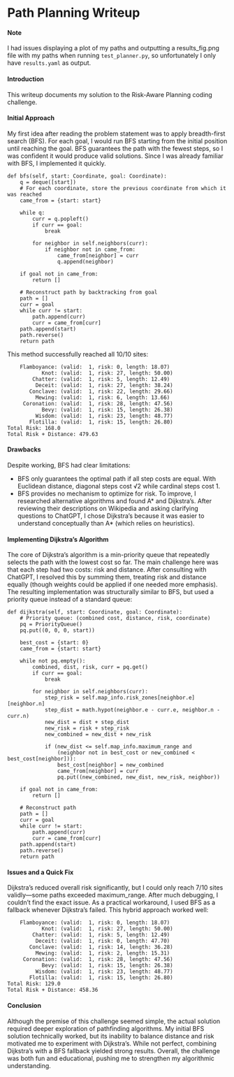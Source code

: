 # Path Planning Writeup

#### Note
I had issues displaying a plot of my paths and outputting a results_fig.png file with my paths when running `test_planner.py`, so unfortunately I only have `results.yaml` as output.
#### Introduction
This writeup documents my solution to the Risk-Aware Planning coding challenge. 
#### Initial Approach
My first idea after reading the problem statement was to apply breadth-first search (BFS). For each goal, I would run BFS starting from the initial position until reaching the goal. BFS guarantees the path with the fewest steps, so I was confident it would produce valid solutions. Since I was already familiar with BFS, I implemented it quickly.
```# BFS solution: not the most optimal, but always finds a valid path
def bfs(self, start: Coordinate, goal: Coordinate):
    q = deque([start])
    # For each coordinate, store the previous coordinate from which it was reached
    came_from = {start: start}

    while q:
        curr = q.popleft()
        if curr == goal:
            break

        for neighbor in self.neighbors(curr):
            if neighbor not in came_from:
                came_from[neighbor] = curr
                q.append(neighbor)

    if goal not in came_from:
        return []

    # Reconstruct path by backtracking from goal
    path = []
    curr = goal
    while curr != start:
        path.append(curr)
        curr = came_from[curr]
    path.append(start)
    path.reverse()
    return path

```
This method successfully reached all 10/10 sites:
```10/10 sites reached validly
    Flamboyance: (valid:  1, risk: 0, length: 18.07)
           Knot: (valid:  1, risk: 27, length: 50.00)
        Chatter: (valid:  1, risk: 5, length: 12.49)
         Deceit: (valid:  1, risk: 27, length: 38.24)
       Conclave: (valid:  1, risk: 22, length: 29.66)
         Mewing: (valid:  1, risk: 6, length: 13.66)
     Coronation: (valid:  1, risk: 28, length: 47.56)
           Bevy: (valid:  1, risk: 15, length: 26.38)
         Wisdom: (valid:  1, risk: 23, length: 48.77)
       Flotilla: (valid:  1, risk: 15, length: 26.80)
Total Risk: 168.0
Total Risk + Distance: 479.63

```
#### Drawbacks
Despite working, BFS had clear limitations:
- BFS only guarantees the optimal path if all step costs are equal. With Euclidean distance, diagonal steps cost √2 while cardinal steps cost 1.
- BFS provides no mechanism to optimize for risk.
To improve, I researched alternative algorithms and found A* and Dijkstra’s. After reviewing their descriptions on Wikipedia and asking clarifying questions to ChatGPT, I chose Dijkstra’s because it was easier to understand conceptually than A* (which relies on heuristics).
#### Implementing Dijkstra’s Algorithm
The core of Dijkstra’s algorithm is a min-priority queue that repeatedly selects the path with the lowest cost so far. The main challenge here was that each step had two costs: risk and distance. After consulting with ChatGPT, I resolved this by summing them, treating risk and distance equally (though weights could be applied if one needed more emphasis).
The resulting implementation was structurally similar to BFS, but used a priority queue instead of a standard queue:
```# Dijkstra's algorithm, modified to consider both risk and distance
def dijkstra(self, start: Coordinate, goal: Coordinate):
    # Priority queue: (combined cost, distance, risk, coordinate)
    pq = PriorityQueue()
    pq.put((0, 0, 0, start))

    best_cost = {start: 0}
    came_from = {start: start}

    while not pq.empty():
        combined, dist, risk, curr = pq.get()
        if curr == goal:
            break

        for neighbor in self.neighbors(curr):
            step_risk = self.map_info.risk_zones[neighbor.e][neighbor.n]
            step_dist = math.hypot(neighbor.e - curr.e, neighbor.n - curr.n)
            new_dist = dist + step_dist
            new_risk = risk + step_risk
            new_combined = new_dist + new_risk

            if (new_dist <= self.map_info.maximum_range and
                (neighbor not in best_cost or new_combined < best_cost[neighbor])):
                best_cost[neighbor] = new_combined
                came_from[neighbor] = curr
                pq.put((new_combined, new_dist, new_risk, neighbor))

    if goal not in came_from:
        return []

    # Reconstruct path
    path = []
    curr = goal
    while curr != start:
        path.append(curr)
        curr = came_from[curr]
    path.append(start)
    path.reverse()
    return path

```
#### Issues and a Quick Fix
Dijkstra’s reduced overall risk significantly, but I could only reach 7/10 sites validly—some paths exceeded maximum_range. After much debugging, I couldn’t find the exact issue. As a practical workaround, I used BFS as a fallback whenever Dijkstra’s failed. This hybrid approach worked well:
```10/10 sites reached validly
    Flamboyance: (valid:  1, risk: 0, length: 18.07)
           Knot: (valid:  1, risk: 27, length: 50.00)
        Chatter: (valid:  1, risk: 5, length: 12.49)
         Deceit: (valid:  1, risk: 0, length: 47.70)
       Conclave: (valid:  1, risk: 14, length: 36.28)
         Mewing: (valid:  1, risk: 2, length: 15.31)
     Coronation: (valid:  1, risk: 28, length: 47.56)
           Bevy: (valid:  1, risk: 15, length: 26.38)
         Wisdom: (valid:  1, risk: 23, length: 48.77)
       Flotilla: (valid:  1, risk: 15, length: 26.80)
Total Risk: 129.0
Total Risk + Distance: 458.36

```
#### Conclusion
Although the premise of this challenge seemed simple, the actual solution required deeper exploration of pathfinding algorithms. My initial BFS solution technically worked, but its inability to balance distance and risk motivated me to experiment with Dijkstra’s. While not perfect, combining Dijkstra’s with a BFS fallback yielded strong results. Overall, the challenge was both fun and educational, pushing me to strengthen my algorithmic understanding. 